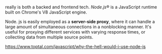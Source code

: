 really is both a backed and frontend tech.
_Node_._js_® is a JavaScript runtime built on Chrome's V8 JavaScript engine.

Node. js is easily employed as a **server-side proxy**, where it can handle a large amount of simultaneous connections in a nonblocking manner. It's useful for proxying different services with varying response times, or collecting data from multiple source points.

https://www.toptal.com/javascript/why-the-hell-would-i-use-node-js